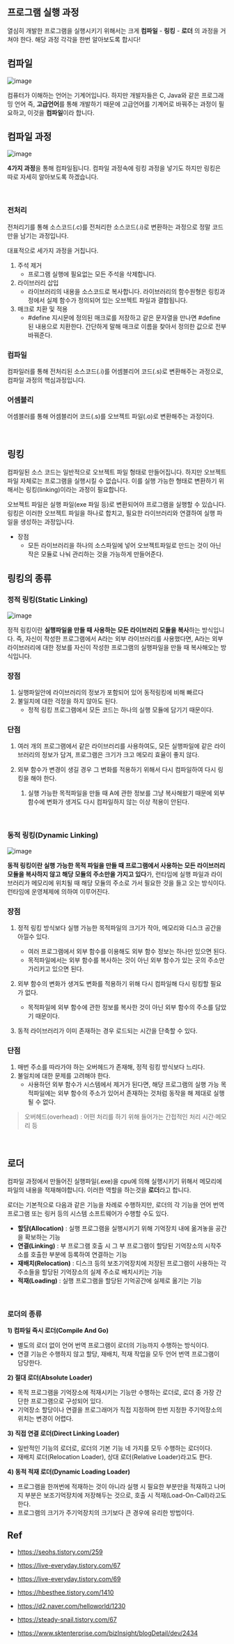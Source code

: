 ## 프로그램 실행 과정
열심히 개발한 프로그램을 실행시키기 위해서는 크게 **컴파일** - **링킹** - **로더** 의 과정을 거쳐야 한다. 해당 과정 각각을 한번 알아보도록 합시다!

## 컴파일
![image](https://github.com/jaepyo-Lee/lockmanager/assets/74135929/34986db7-43d2-4340-9822-49f16a8b033a)

컴퓨터가 이해하는 언어는 기계어입니다. 하지만 개발자들은 C, Java와 같은 프로그래밍 언어 즉, **고급언어**를 통해 개발하기 때문에 고급언어를 기계어로 바꿔주는 과정이 필요하고, 이것을 **컴파일**이라 합니다.


## 컴파일 과정

![image](https://github.com/jaepyo-Lee/lockmanager/assets/74135929/18926055-ae82-47b8-a633-cec8e7c79c17)

**4가지 과정**을 통해 컴파일됩니다. 컴파일 과정속에 링킹 과정을 넣기도 하지만 링킹은 따로 자세히 알아보도록 하겠습니다.

<br>

### 전처리
전처리기를 통해 소스코드(.c)를 전처리한 소스코드(.i)로 변환하는 과정으로 정말 코드만을 남기는 과정입니다. 

대표적으로 세가지 과정을 거칩니다.
1. 주석 제거
   - 프로그램 실행에 필요없는 모든 주석을 삭제합니다.
2. 라이브러리 삽입
    - 라이브러리의 내용을 소스코드로 복사합니다. 라이브러리의 함수원형은 링킹과정에서 실제 함수가 정의되어 있는 오브젝트 파일과 결합됩니다.
3. 매크로 치환 및 적용
    - #define 지시문에 정의된 매크로를 저장하고 같은 문자열을 만나면 #define 된 내용으로 치환한다. 간단하게 말해 매크로 이름을 찾아서 정의한 값으로 전부 바꿔준다.

### 컴파일
컴파일러를 통해 전처리된 소스코드(.i)를 어셈블리어 코드(.s)로 변환해주는 과정으로, 컴파일 과정의 핵심과정입니다.

### 어셈블리
어셈블러를 통해 어셈블리어 코드(.s)를 오브젝트 파일(.o)로 변환해주는 과정이다.

<br>

## 링킹

컴파일된 소스 코드는 일반적으로 오브젝트 파일 형태로 만들어집니다. 하지만 오브젝트 파일 자체로는 프로그램을 실행시킬 수 없습니다. 이를 실행 가능한 형태로 변환하기 위해서는 링킹(linking)이라는 과정이 필요합니다.

오브젝트 파일은 실행 파일(exe 파일 등)로 변환되어야 프로그램을 실행할 수 있습니다. 링킹은 이러한 오브젝트 파일을 하나로 합치고, 필요한 라이브러리와 연결하여 실행 파일을 생성하는 과정입니다.

- 장점
  - 모든 라이브러리을 하나의 소스파일에 넣어 오브젝트파일로 만드는 것이 아닌 작은 모듈로 나눠 관리하는 것을 가능하게 만들어준다.


## 링킹의 종류

### 정적 링킹(****Static Linking****)

![image](https://github.com/jaepyo-Lee/lockmanager/assets/74135929/095e7a09-3c0a-49dc-a806-cec5f79575fd)


정적 링킹이란 **실행파일을 만들 때 사용하는 모든 라이브러리 모듈을 복사**하는 방식입니다. 즉, 자신이 작성한 프로그램에서 A라는 외부 라이브러리를 사용했다면, A라는 외부 라이브러리에 대한 정보를 자신이 작성한 프로그램의 실행파일을 만들 때 복사해오는 방식입니다.

### 장점

1. 실행파일안에 라이브러리의 정보가 포함되어 있어 동적링킹에 비해 빠르다
2. 불일치에 대한 걱정을 하지 않아도 된다.
    - 정적 링킹 프로그램에서 모든 코드는 하나의 실행 모듈에 담기기 때문이다.
  
### 단점

1. 여러 개의 프로그램에서 같은 라이브러리를 사용하여도, 모든 실행파일에 같은 라이브러리의 정보가 담겨, 프로그램은 크기가 크고 메모리 효율이 좋지 않다.

2. 외부 함수가 변경이 생길 경우 그 변화를 적용하기 위해서 다시 컴파일하여 다시 링킹을 해야 한다.
    1. 실행 가능한 목적파일을 만들 때 A에 관한 정보를 그냥 복사해왔기 때문에 외부 함수에 변화가 생겨도 다시 컴파일하지 않는 이상 적용이 안된다.

<br/>

### 동적 링킹(****Dynamic Linking)****
![image](https://github.com/jaepyo-Lee/lockmanager/assets/74135929/549dfe31-9f30-4b1b-a9c2-61fcd98b10c4)

**동적 링킹이란 실행 가능한 목적 파일을 만들 때 프로그램에서 사용하는 모든 라이브러리 모듈을 복사하지 않고 해당 모듈의 주소만을 가지고 있다**가, 런타임에 실행 파일과 라이브러리가 메모리에 위치될 때 해당 모듈의 주소로 가서 필요한 것을 들고 오는 방식이다. 런타임에 운영체제에 의하여 이루어진다.

### 장점

1. 정적 링킹 방식보다 실행 가능한 목적파일의 크기가 작아, 메모리와 디스크 공간을 아낄수 있다.
    - 여러 프로그램에서 외부 함수를 이용해도 외부 함수 정보는 하나만 있으면 된다.
    - 목적파일에서는 외부 함수를 복사하는 것이 아닌 외부 함수가 있는 곳의 주소만 가리키고 있으면 된다.

2. 외부 함수의 변화가 생겨도 변화를 적용하기 위해 다시 컴파일해 다시 링킹할 필요가 없다.
    - 목적파일에 외부 함수에 관한 정보를 복사한 것이 아닌 외부 함수의 주소를 담았기 때문이다.

3. 동적 라이브러리가 이미 존재하는 경우 로드되는 시간을 단축할 수 있다.

### 단점

1. 매번 주소를 따라가야 하는 오버헤드가 존재해, 정적 링킹 방식보다 느리다.
2. 불일치에 대한 문제를 고려해야 한다.
    - 사용하던 외부 함수가 시스템에서 제거가 된다면, 해당 프로그램의 실행 가능 목적파일에는 외부 함수의 주소가 있어서 존재하는 것처럼 동작을 해 제대로 실행될 수 없다.
>오버헤드(overhead) : 어떤 처리를 하기 위해 들어가는 간접적인 처리 시간·메모리 등

<br/>

## 로더

컴파일 과정에서 만들어진 실행파일(.exe)을 cpu에 의해 실행시키기 위해서 메모리에 파일의 내용을 적재해야합니다. 이러한 역할을 하는것을 **로더**라고 합니다.

로더는 기본적으로 다음과 같은 기능을 차례로 수행하지만, 로더의 각 기능을 언어 번역 프로그램 또는 링커 등의 시스템 소프트웨어가 수행할 수도 있다.

- **할당(Allocation)** : 실행 프로그램을 실행시키기 위해 기억장치 내에 옮겨놓을 공간을 확보하는 기능
- **연결(Linking)** : 부 프로그램 호출 시 그 부 프로그램이 할당된 기억장소의 시작주소를 호출한 부분에 등록하여 연결하는 기능
- **재배치(Relocation)** : 디스크 등의 보조기억장치에 저장된 프로그램이 사용하는 각 주소들을 할당된 기억장소의 실제 주소로 배치시키는 기능
- **적재(Loading)** : 실행 프로그램을 할당된 기억공간에 실제로 옮기는 기능

<br/>

### 로더의 종류

**1) 컴파일 즉시 로더(Compile And Go)**

- 별도의 로더 없이 언어 번역 프로그램이 로더의 기능까지 수행하는 방식이다.
- 연결 기능은 수행하지 않고 할당, 재배치, 적재 작업을 모두 언어 번역 프로그램이 담당한다.

**2) 절대 로더(Absolute Loader)**

- 목적 프로그램을 기억장소에 적재시키는 기능만 수행하는 로더로, 로더 중 가장 간단한 프로그램으로 구성되어 있다.
- 기억장소 할당이나 연결을 프로그래머가 직접 지정하며 한번 지정한 주기억장소의 위치는 변경이 어렵다.

**3) 직접 연결 로더(Direct Linking Loader)**

- 일반적인 기능의 로더로, 로더의 기본 기능 네 가지를 모두 수행하는 로더이다.
- 재배치 로더(Relocation Loader), 상대 로더(Relative Loader)라고도 한다.

**4) 동적 적재 로더(Dynamic Loading Loader)**

- 프로그램을 한꺼번에 적재하는 것이 아니라 실행 시 필요한 부분만을 적재하고 나머지 부분은 보조기억장치에 저장해두는 것으로, 호출 시 적재(Load-On-Call)라고도 한다.
- 프로그램의 크기가 주기억장치의 크기보다 큰 경우에 유리한 방법이다.


## Ref

- https://seohs.tistory.com/259

- https://live-everyday.tistory.com/67

- https://live-everyday.tistory.com/69

- https://hbesthee.tistory.com/1410

- https://d2.naver.com/helloworld/1230

- https://steady-snail.tistory.com/67

- https://www.sktenterprise.com/bizInsight/blogDetail/dev/2434
